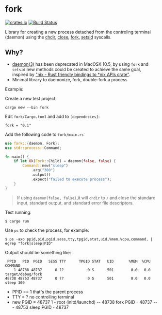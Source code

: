 # fork

[![crates.io](https://img.shields.io/crates/v/fork.svg)](https://crates.io/crates/fork)
[![Build Status](https://travis-ci.org/immortal/fork.svg?branch=master)](https://travis-ci.org/immortal/fork)

Library for creating a new process detached
from the controling terminal (daemon) using the
[chdir](https://www.freebsd.org/cgi/man.cgi?query=chdir&sektion=2),
[close](https://www.freebsd.org/cgi/man.cgi?close),
[fork](https://www.freebsd.org/cgi/man.cgi?fork),
[setsid](https://www.freebsd.org/cgi/man.cgi?setsid) syscalls.

## Why?

- [daemon(3)](http://man7.org/linux/man-pages/man3/daemon.3.html) has been
deprecated in MacOSX 10.5, by using `fork` and `setsid` new methods could be
created to achieve the same goal, inspired by ["nix - Rust friendly bindings to
*nix APIs crate"](https://crates.io/crates/nix).
- Minimal library to daemonize, fork, double-fork a process

Example:

Create a new test project:

    cargo new --bin fork

Edit `fork/Cargo.toml` and add to `[dependecies]`:

    fork = "0.1"

Add the following code to `fork/main.rs`

```rs
use fork::{daemon, Fork};
use std::process::Command;

fn main() {
    if let Ok(Fork::Child) = daemon(false, false) {
        Command::new("sleep")
            .arg("300")
            .output()
            .expect("failed to execute process");
    }
}
```

> If using `daemon(false, false)`,it will `chdir` to `/` and close the standard input, standard output, and standard error file descriptors.

Test running:

    $ cargo run

Use `ps` to check the process, for example:

    $ ps -axo ppid,pid,pgid,sess,tty,tpgid,stat,uid,%mem,%cpu,command, | egrep "fork|sleep|PID"

Output should be something like:

```pre
 PPID   PID  PGID   SESS TTY      TPGID STAT   UID       %MEM  %CPU COMMAND
    1 48738 48737      0 ??           0 S      501        0.0   0.0 target/debug/fork
48738 48753 48737      0 ??           0 S      501        0.0   0.0 sleep 300
```

* PPID == 1 that's the parent process
* TTY = ? no controlling terminal
* new PGID = 48737
      1 - root (initd/launchd)
       \-- 48738 fork         PGID - 48737
        \--- 48753 sleep      PGID - 48737
